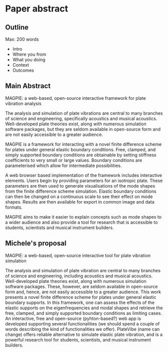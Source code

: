 # Paper abstract

## Outline

Max: 200 words

- Intro
- Where you from
- What you doing
- Context
- Outcomes

## Main Abstract

MAGPIE: a web-based, open-source interactive framework for plate vibration analysis

The analysis and simulation of plate vibrations are central to many branches of
science and engineering, specifically acoustics and musical acoustics.
Well-developed plate theories exist, along with numerous simulation software
packages, but they are seldom available in open-source form and are not easily
accessible to a greater audience.

MAGPIE is a framework for interacting with a novel finite difference scheme for
plates under general elastic boundary conditions. Free, clamped, and simply
supported boundary conditions are obtainable by setting stiffness coefficients
to very small or large values. Boundary conditions are parameterised which allow
for intermediate possibilities.

A web browser based implementation of the framework includes interactive
elements. Users begin by providing parameters for an isotropic plate. These
parameters are then used to generate visualisations of the mode shapes from the
finite difference scheme simulation. Elastic boundary conditions can then be
changed on a continuous scale to see their effect on mode shapes. Results are
then available for export in common image and data formats.

MAGPIE aims to make it easier to explain concepts such as mode shapes to a wider
audience and also provide a tool for research that is accessible to students,
scientists and musical instrument builders.
<!-- as well as creative tool for artists. -->


## Michele's proposal

MAGPIE: a web-based, open-source interactive tool for plate vibration simulation

The analysis and simulation of plate vibration are central to many branches of
science and engineering, including acoustics and musical acoustics.
Well-developed plate theories exist, along with numerous simulation software
packages. These, however, are seldom available in open-source form and, hence,
are not easily accessible to a greater audience. This work presents a novel
finite difference scheme for plates under general elastic boundary supports. In
this framework, one can assess the effects of the elastic supports on the
eigenfrequencies and modal shapes and retrieve the free, clamped, and simply
supported boundary conditions as limiting cases. An interactive, free and
open-source (pyhton-based?) web app is developed supporting several
functionalities (we should spend a couple of words describing the kind of
functionalities we offer). PlateVibe (name can change) offers reliable
alternative to simulate elastic plate vibration, and is a powerful research tool
for students, scientists, and musical instrument builders.

